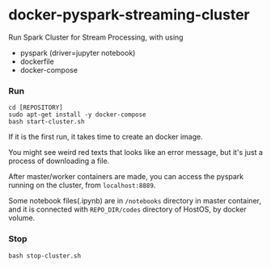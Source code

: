 # docker-pyspark-streaming-cluster

Run Spark Cluster for Stream Processing, with using
- pyspark (driver=jupyter notebook)
- dockerfile
- docker-compose

### Run
```
cd [REPOSITORY]
sudo apt-get install -y docker-compose
bash start-cluster.sh
```

If it is the first run, it takes time to create an docker image.

You might see weird red texts that looks like an error message, but it's just a process of downloading a file.

After master/worker containers are made, you can access the pyspark running on the cluster, from ```localhost:8889```.

Some notebook files(.ipynb) are in ```/notebooks``` directory in master container, and it is connected with ```REPO_DIR/codes``` directory of HostOS, by docker volume.

### Stop
```
bash stop-cluster.sh
```
